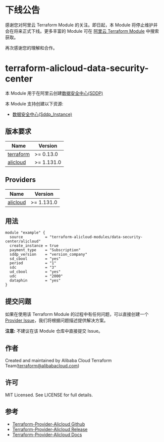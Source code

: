 # 下线公告

感谢您对阿里云 Terraform Module 的关注。即日起，本 Module 将停止维护并会在将来正式下线。更多丰富的 Module 可在 [阿里云 Terraform Module](https://registry.terraform.io/browse/modules?provider=alibaba) 中搜索获取。

再次感谢您的理解和合作。

terraform-alicloud-data-security-center
=====================================================================

本 Module 用于在阿里云创建[数据安全中心(SDDP)](https://help.aliyun.com/product/88674.html)

本 Module 支持创建以下资源:

* [数据安全中心(Sddp_Instance)](https://registry.terraform.io/providers/aliyun/alicloud/latest/docs/resources/sddp_instance)

## 版本要求

| Name | Version |
|------|---------|
| <a name="requirement_terraform"></a> [terraform](#requirement\_terraform) | >= 0.13.0 |
| <a name="requirement_alicloud"></a> [alicloud](#requirement\_alicloud) | >= 1.131.0 |

## Providers

| Name | Version |
|------|---------|
| <a name="provider_alicloud"></a> [alicloud](#provider\_alicloud) | >= 1.131.0 |

## 用法

```hcl
module "example" {
  source          = "terraform-alicloud-modules/data-security-center/alicloud"
  create_instance = true
  payment_type    = "Subscription"
  sddp_version    = "version_company"
  sd_cbool        = "yes"
  period          = "1"
  sdc             = "3"
  ud_cbool        = "yes"
  udc             = "2000"
  dataphin        = "yes"
}
```

提交问题
------
如果在使用该 Terraform Module 的过程中有任何问题，可以直接创建一个 [Provider Issue](https://github.com/aliyun/terraform-provider-alicloud/issues/new)，我们将根据问题描述提供解决方案。

**注意:** 不建议在该 Module 仓库中直接提交 Issue。

作者
-------
Created and maintained by Alibaba Cloud Terraform Team(terraform@alibabacloud.com)

许可
----
MIT Licensed. See LICENSE for full details.

参考
---------
* [Terraform-Provider-Alicloud Github](https://github.com/aliyun/terraform-provider-alicloud)
* [Terraform-Provider-Alicloud Release](https://releases.hashicorp.com/terraform-provider-alicloud/)
* [Terraform-Provider-Alicloud Docs](https://registry.terraform.io/providers/aliyun/alicloud/latest/docs)
